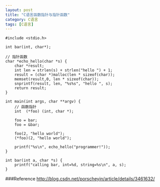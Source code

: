 ```yaml
---
layout: post
title: "C语言函数指针与指针函数"
category: C语言
tags: [C语言]
---
```



    #include <stdio.h>

    int bar(int, char*);

    // 指针函数
    char *echo_hello(char *s) {
        char *result;
        int len = strlen(s) + strlen("hello ") + 1;
        result = (char *)malloc(len * sizeof(char));
        memset(result,0, len * sizeof(char));
        snprintf(result, len, "%s%s", "hello ", s);
        return result;
    }

    int main(int args, char **argv) {
        // 函数指针
        int  (*foo) (int, char *);

        foo = bar;
        foo = &bar;

        foo(2, "hello world");
        (*foo)(2, "hello world");

        printf("%s\n", echo_hello("programmer!"));
    }

    int bar(int a, char *s) {
        printf("calling bar, int=%d, string=%s\n", a, s);
    }

###Reference
<http://blog.csdn.net/porscheyin/article/details/3461632/>
